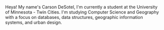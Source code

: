 Heya! My name's Carson DeSotel, I'm currently a student at the University of Minnesota - Twin Cities. I'm studying Computer Science and Geography with a focus on databases, data structures, geographic information systems, and urban design.